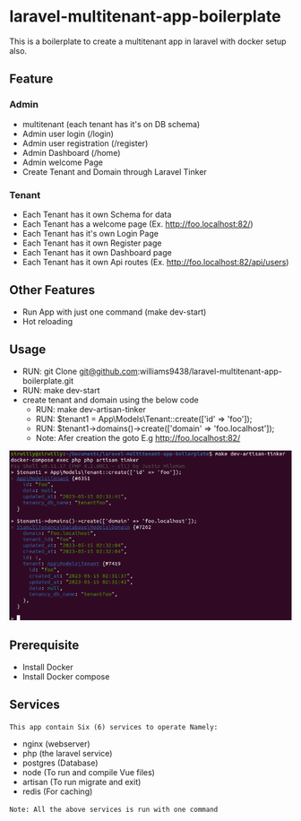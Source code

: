 # laravel-multitenant-app-boilerplate
This is a boilerplate to create a multitenant app in laravel with docker setup also.

## Feature
### Admin 
- multitenant (each tenant has it's on DB schema)
- Admin user login (/login)
- Admin user registration (/register)
- Admin Dashboard (/home)
- Admin welcome Page
- Create Tenant and Domain through Laravel Tinker

### Tenant
- Each Tenant has it own Schema for data
- Each Tenant has a welcome page (Ex. http://foo.localhost:82/)
- Each Tenant has it's own Login Page
- Each Tenant has it own Register page
- Each Tenant has it own Dashboard page
- Each Tenant has it own Api routes (Ex. http://foo.localhost:82/api/users)

## Other Features 
- Run App with just one command (make dev-start)
- Hot reloading

## Usage
- RUN: git Clone git@github.com:williams9438/laravel-multitenant-app-boilerplate.git
- RUN: make dev-start
- create tenant and domain using the below code
    - RUN: make dev-artisan-tinker
    - RUN: $tenant1 = App\Models\Tenant::create(['id' => 'foo']);
    - RUN: $tenant1->domains()->create(['domain' => 'foo.localhost']);
    - Note: Afer creation the goto E.g http://foo.localhost:82/

<img src="tinker.png" alt="Alt text" title="commands">

## Prerequisite
- Install Docker
- Install Docker compose

## Services
`This app contain Six (6) services to operate Namely:`
- nginx (webserver)
- php (the laravel service)
- postgres (Database)
- node (To run and compile Vue files)
- artisan (To run migrate and exit)
- redis (For caching)

`Note: All the above services is run with one command `



